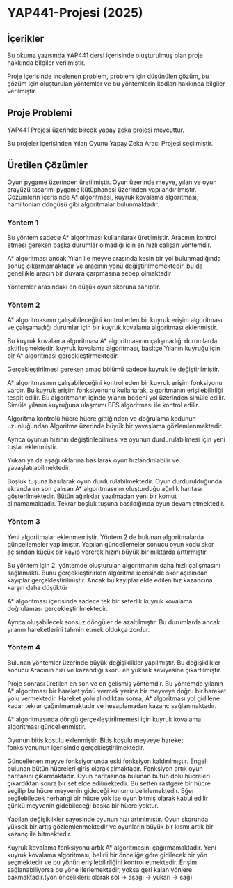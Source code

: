 # YAP441-Projesi (2025)
## İçerikler
Bu okuma yazısında YAP441 dersi içerisinde oluşturulmuş olan proje hakkında bilgiler verilmiştir.

Proje içerisinde incelenen problem, problem için düşünülen çözüm, bu çözüm için oluşturulan yöntemler ve bu yöntemlerin kodları hakkında bilgiler verilmiştir.

## Proje Problemi
YAP441 Projesi üzerinde birçok yapay zeka projesi mevcuttur.

Bu projeler içerisinden Yılan Oyunu Yapay Zeka Aracı Projesi seçilmiştir.

## Üretilen Çözümler
Oyun pygame üzerinden üretilmiştir. Oyun üzerinde meyve, yılan ve oyun arayüzü tasarımı pygame kütüphanesi üzerinden yapılandırılmıştır.
Çözümlerin içerisinde A* algoritması, kuyruk kovalama algoritması, hamiltonian döngüsü gibi algoritmalar bulunmaktadır.

### Yöntem 1
Bu yöntem sadece A* algoritması kullanılarak üretilmiştir.
Aracının kontrol etmesi gereken başka durumlar olmadığı için en hızlı çalışan yöntemdir.

A* algoritması ancak Yılan ile meyve arasında kesin bir yol bulunmadığında sonuç çıkarmamaktadır ve aracının yönü değiştirilmemektedir, bu da genellikle aracın bir duvara çarpmasına sebep olmaktadır

Yöntemler arasındaki en düşük oyun skoruna sahiptir.

### Yöntem 2
A* algoritmasının çalışabileceğini kontrol eden bir kuyruk erişim algoritması ve çalışamadığı durumlar için bir kuyruk kovalama algoritması eklenmiştir.

Bu kuyruk kovalama algoritması A* algoritmasının çalışmadığı durumlarda aktifleşmektedir.
kuyruk kovalama algoritması, basitçe Yılanın kuyruğu için bir A* algoritması gerçekleştirmektedir.

Gerçekleştirilmesi gereken amaç bölümü sadece kuyruk ile değiştirilmiştir.

A* algoritmasının çalışabileceğini kontrol eden bir kuyruk erişim fonksiyonu vardır. Bu kuyruk erişim fonksiyonunu kullanarak, algoritmanın erişilebilirliği tespit edilir. 
Bu algoritmanın içinde yılanın bedeni yol üzerinden simüle edilir. Simüle yılanın kuyruğuna ulaşmımı BFS algoritması ile kontrol edilir.

Algoritma kontrolü hücre hücre gittiğinden ve doğrulama kodunun uzunluğundan Algoritma üzerinde büyük bir yavaşlama gözlemlenmektedir.

Ayrıca oyunun hızının değiştirilebilmesi ve oyunun durdurulabilmesi için yeni tuşlar eklenmiştir.

Yukarı ya da aşağı oklarına basılarak oyun hızlandırılabilir ve yavaşlatılabilmektedir.

Boşluk tuşuna basılarak oyun durdurulabilmektedir. Oyun durdurulduğunda ekranda en son çalışan A* algoritmasının oluşturduğu ağırlık haritası gösterilmektedir. Bütün ağırlıklar yazılmadan yeni bir komut alınamamaktadır. Tekrar boşluk tuşuna basıldığında oyun devam etmektedir.
### Yöntem 3
Yeni algoritmalar eklenmemiştir. Yöntem 2 de bulunan algoritmalarda güncellemeler yapılmıştır. Yapılan güncellemeler sonucu oyun kodu skor açısından küçük bir kayıp vererek hızını büyük bir miktarda arttırmıştır.

Bu yöntem için 2. yöntemde oluşturulan algoritmanın daha hızlı çalışmasını sağlamaktı. Bunu gerçekleştirirken algoritma içerisinde skor açısından kayıplar gerçekleştirilmiştir. 
Ancak bu kayıplar elde edilen hız kazancına karşın daha düşüktür

A* algoritması içerisinde sadece tek bir seferlik kuyruk kovalama doğrulaması gerçekleştirilmektedir.

Ayrıca oluşabilecek sonsuz döngüler de azaltılmıştır. Bu durumlarda ancak yılanın hareketlerini tahmin etmek oldukça zordur.

### Yöntem 4
Bulunan yöntemler üzerinde büyük değişiklikler yapılmıştır. Bu değişiklikler sonucu Aracının hızı ve kazandığı skoru en yüksek seviyesine çıkartılmıştır.

Proje sonrası üretilen en son ve en gelişmiş yöntemdir. Bu yöntemde yılanın A* algoritması bir hareket yönü vermek yerine bir meyveye doğru bir hareket yolu vermektedir. Hareket yolu alındıktan sonra, A* algoritması yol gidilene kadar tekrar çağırılmamaktadır ve hesaplamadan kazanç sağlanmaktadır.

A* algoritmasında döngü gerçekleştirilmemesi için kuyruk kovalama algoritması güncellenmiştir.

Oyunun bitiş koşulu eklenmiştir. Bitiş koşulu meyveye hareket fonksiyonunun içerisinde gerçekleştirilmektedir.

Güncellenen meyve fonksiyonunda eski fonksiyon kaldırılmıştır. 
Engeli bulunan bütün hücreleri giriş olarak almaktadır. Fonksiyon artık oyun haritasını çıkarmaktadır. 
Oyun haritasında bulunan bütün dolu hücreleri çıkardıktan sonra bir set elde edilmektedir. 
Bu setten rastgere bir hücre seçilip bu hücre meyvenin gideceği konumu belirlemektedir. 
Eğer seçilebilecek herhangi bir hücre yok ise oyun bitmiş olarak kabul edilir çünkü meyvenin gidebileceği başka bir hücre yoktur.

Yapılan değişiklikler sayesinde oyunun hızı artırılmıştır. Oyun skorunda yüksek bir artış gözlemlenmektedir ve oyunların büyük bir kısmı artık bir kazanç ile bitmektedir.

Kuyruk kovalama fonksiyonu artık A* algoritmasını çağırmamaktadır. 
Yeni kuyruk kovalama algoritması, belirli bir önceliğe göre gidilecek bir yön seçmektedir ve bu yönün erişilebilirliğini kontrol etmektedir. 
Erişim sağlanabiliyorsa bu yöne ilerlemektedir, yoksa geri kalan yönlere bakmaktadır.(yön öncelikleri: olarak sol -> aşağı -> yukarı -> sağ)

